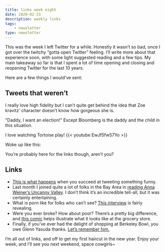 ```yaml
---
title: links week eight
date: 2020-02-23
description: weekly links
tags: 
    - newsletter
type: newsletter
---
```


This was the week I left Twitter for a while. Honestly it wasn’t so bad, once I got over the twitchy “gotta open Twitter” feeling. I’ll write more about that experience soon, with some light suggested reading and a few tips. My main takeaway so far is that I spent a lot of time opening and closing and reopening Twitter for the last 10 years.

Here are a few things I would’ve sent:

## Tweets that weren’t 

I really love high fidelity but I can’t quite get behind the idea that Zoe kravitz’ character doesn’t know how gorgeous she is.

"Daddy, I want an election!" Except Bloomberg is the daddy and the child in this situation.

I love watching Tortoise play! 
{{< youtube EwJf5fw57Yo >}}

Woke up like this: 


You’re probably here for the links though, aren’t you?

## Links

- [This is what happens](https://www.vulture.com/2020/02/alexis-pereira-viral-essay-twitter-joke-diary.html) when you succeed at tweeting something funny.
- Last month I joined quite a lot of folks in the Bay Area in [reading Anna Weiner’s Uncanny Valley](https://www.thenation.com/article/culture/culture-anna-wiener-uncanny-valley-review/). I don’t think it’s an incredible tell-all, but it was certainly entertaining.
- What is porn like for folks who can’t see? [This interview](https://slate.com/culture/2020/02/pornhub-audio-description-interview-accessibility.html) is fairly revealing.
- Were you ever broke? How about poor? There’s a pretty big difference, and [this comic](https://longreads.com/2018/06/12/the-difference-between-being-broke-and-being-poor/) helps illustrate what it looks like at the grocery store.
- Finally, if you’ve ever had the delight of shopping at Berkeley Bowl, you owe Glenn Yasuda thanks. [Let’s remember him.](https://sf.eater.com/2020/2/20/21145724/glenn-yasuda-berkeley-bowl-obituary)

I’m all out of links, and off to get my first haircut in the new year. Enjoy your week, and I’ll see you next weekend, space cowgirls~